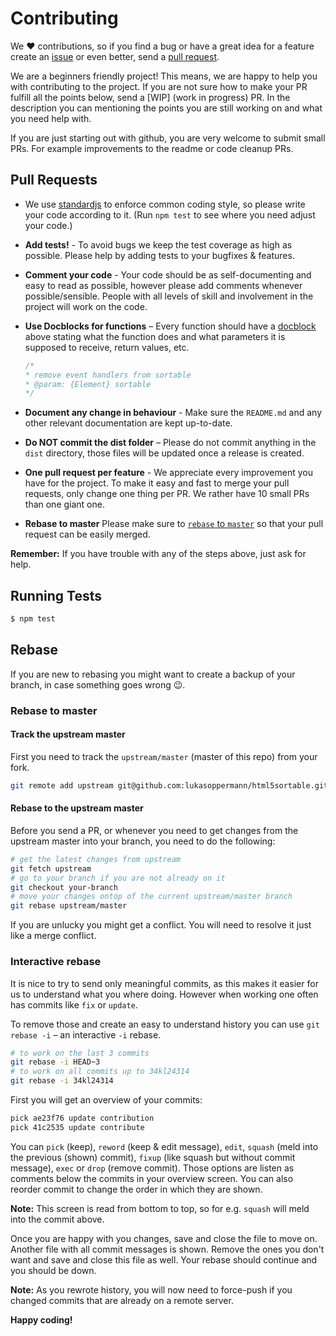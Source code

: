 # Contributing

We ❤️ contributions, so if you find a bug or have a great idea for a feature create an [issue](https://github.com/lukasoppermann/html5sortable/issues) or even better, send a [pull request](https://github.com/lukasoppermann/html5sortable/pulls).

We are a beginners friendly project! This means, we are happy to help you with contributing to the project. If you are not sure how to make your PR fulfill all the points below, send a [WIP] (work in progress) PR. In the description you can mentioning the points you are still working on and what you need help with.

If you are just starting out with github, you are very welcome to submit small PRs. For example improvements to the readme or code cleanup PRs.


## Pull Requests

- We use [standardjs](https://standardjs.com/) to enforce common coding style, so please write your code according to it. (Run `npm test` to see where you need adjust your code.)

- **Add tests!** - To avoid bugs we keep the test coverage as high as possible. Please help by adding tests to your bugfixes & features.

- **Comment your code** - Your code should be as self-documenting and easy to read as possible, however please add comments whenever possible/sensible. People with all levels of skill and involvement in the project will work on the code.

- **Use Docblocks for functions** – Every function should have a [docblock](http://usejsdoc.org/about-getting-started.html) above stating what the function does and what parameters it is supposed to receive, return values, etc.

  ```javascript
  /*
  * remove event handlers from sortable
  * @param: {Element} sortable
  */
  ```

- **Document any change in behaviour** - Make sure the `README.md` and any other relevant documentation are kept up-to-date.

- **Do NOT commit the dist folder** – Please do not commit anything in the `dist` directory, those files will be updated once a release is created.

- **One pull request per feature** - We appreciate every improvement you have for the project. To make it easy and fast to merge your pull requests, only change one thing per PR. We rather have 10 small PRs than one giant one.

- **Rebase to master**
Please make sure to [`rebase` to `master`](#rebase-to-master) so that your pull request can be easily merged.

**Remember:** If you have trouble with any of the steps above, just ask for help.

## Running Tests

``` bash
$ npm test
```

## Rebase

If you are new to rebasing you might want to create a backup of your branch, in case something goes wrong 😉.

### Rebase to master

#### Track the upstream master
First you need to track the `upstream/master` (master of this repo) from your fork.

```bash
git remote add upstream git@github.com:lukasoppermann/html5sortable.git
```

#### Rebase to the upstream master
Before you send a PR, or whenever you need to get changes from the upstream master into your branch, you need to do the following:

```bash
# get the latest changes from upstream
git fetch upstream
# go to your branch if you are not already on it
git checkout your-branch
# move your changes ontop of the current upstream/master branch
git rebase upstream/master
```

If you are unlucky you might get a conflict. You will need to resolve it just like a merge conflict.

### Interactive rebase
It is nice to try to send only meaningful commits, as this makes it easier for us to understand what you where doing. However when working one often has commits like `fix` or `update`.

To remove those and create an easy to understand history you can use `git rebase -i` – an interactive `-i` rebase.

```bash
# to work on the last 3 commits
git rebase -i HEAD~3
# to work on all commits up to 34kl24314
git rebase -i 34kl24314
```

First you will get an overview of your commits:

```bash
pick ae23f76 update contribution
pick 41c2535 update contribute
```

You can `pick` (keep), `reword` (keep & edit message), `edit`, `squash` (meld into the previous (shown) commit), `fixup` (like squash but without commit message), `exec` or `drop` (remove commit). Those options are listen as comments below the commits in your overview screen. You can also reorder commit to change the order in which they are shown.

**Note:** This screen is read from bottom to top, so for e.g. `squash` will meld into the commit above.

Once you are happy with you changes, save and close the file to move on. Another file with all commit messages is shown. Remove the ones you don't want and save and close this file as well. Your rebase should continue and you should be down.

**Note:** As you rewrote history, you will now need to force-push if you changed commits that are already on a remote server.

**Happy coding!**
